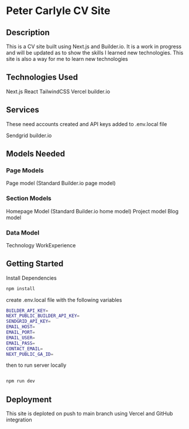# Peter Carlyle CV Site

## Description
This is a CV site built using Next.js and Builder.io. It is a work in progress and will be updated as 
to show the skills I learned new technologies. This site is also a way for me to learn new technologies

## Technologies Used
Next.js
React
TailwindCSS
Vercel
builder.io

## Services 

These need accounts created and API keys added to .env.local file

Sendgrid
builder.io

## Models Needed

### Page Models
Page model (Standard Builder.io page model)
### Section Models
Homepage Model (Standard Builder.io home model)
Project model 
Blog model
### Data Model
Technology
WorkExperience

## Getting Started

Install Dependencies

```bash
npm install
```
create .env.local file with the following variables
```bash
BUILDER_API_KEY=
NEXT_PUBLIC_BUILDER_API_KEY=
SENDGRID_API_KEY=
EMAIL_HOST=
EMAIL_PORT=
EMAIL_USER=
EMAIL_PASS=
CONTACT_EMAIL=
NEXT_PUBLIC_GA_ID=
```
then to run server locally

```bash

npm run dev
```

## Deployment
This site is deploted on push to main branch using Vercel and GitHub integration